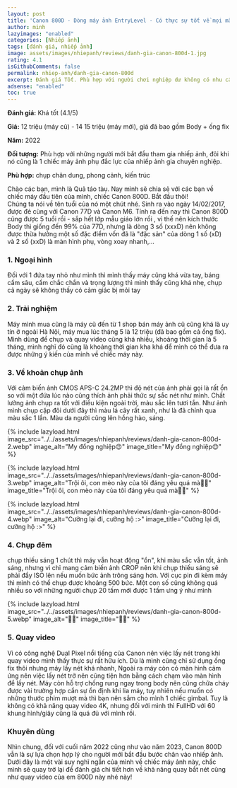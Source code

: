 ```yaml
---
layout: post
title: 'Canon 800D - Dòng máy ảnh EntryLevel - Có thực sự tốt về mọi mặt ở cuối năm 2022?'
author: minh
lazyimages: "enabled"
categories: [Nhiếp ảnh]
tags: [đánh giá, nhiếp ảnh]
image: assets/images/nhiepanh/reviews/danh-gia-canon-800d-1.jpg
rating: 4.1
isGithubComments: false
permalink: nhiep-anh/danh-gia-canon-800d
excerpt: Đánh giá Tốt. Phù hợp với người chơi nghiệp dư không có nhu cầu về độ sắc nét hoặc chụp tối cao
adsense: "enabled"
toc: true
---
```


<!-- wp:paragraph -->
<p><strong>Đánh giá:</strong> Khá tốt (4.1/5)</p>
<!-- /wp:paragraph -->

<!-- wp:paragraph -->
<p><strong>Giá:</strong> 12 triệu (máy cũ) - 14 15 triệu (máy mới), giá đã bao gồm Body + ống fix</p>
<!-- /wp:paragraph -->

<!-- wp:paragraph -->
<p><strong>Năm:</strong>&nbsp;2022</p>
<!-- /wp:paragraph -->

<!-- wp:paragraph -->
<p><strong>Đối tượng:</strong> Phù hợp với những người mới bắt đầu tham gia nhiếp ảnh, đôi khi nó cũng là 1 chiếc máy ảnh phụ đắc lực của nhiếp ảnh gia chuyên nghiệp.</p>
<!-- /wp:paragraph -->

<!-- wp:paragraph -->
<p><strong>Phù hợp:</strong> chụp chân dung, phong cảnh, kiến trúc</p>
<!-- /wp:paragraph -->

Chào các bạn, mình là Quả táo tàu. Nay mình sẽ chia sẻ với các bạn về chiếc máy đầu tiên của mình, chiếc Canon 800D. Bắt đầu thôi!<br>
Chúng ta nói về tên tuổi của nó một chút nhé. Sinh ra vào ngày 14/02/2017, được đẻ cùng với Canon 77D và Canon M6. Tính ra đến nay thì Canon 800D cũng được 5 tuổi rồi -  sắp hết lớp mẫu giáo lớn rồi  , vì thế nên kích thước Body thì giống đến 99% của 77D, nhưng là dòng 3 số (xxxD) nên không được thừa hưởng  một số đặc điểm vốn đã là "đặc sản" của dòng 1 số (xD) và 2 số (xxD) là màn hình phụ, vòng xoay nhanh,...

<h3>1. Ngoại hình</h3> Đối với 1 đứa tay nhỏ như mình thì mình thấy máy cũng khá vừa tay, báng cầm sâu, cầm chắc chắn và trọng lượng thì mình thấy cũng khá nhẹ, chụp cả ngày sẽ không thấy có cảm giác bị mỏi tay

<h3>2. Trải nghiệm</h3> Máy mình mua cũng là máy cũ đến từ 1 shop bán máy ảnh cũ cũng khá là uy tín ở ngoài Hà Nội, máy mua lúc tháng 5 là 12 triệu (đã bao gồm cả ống fix). Mình dùng để chụp và quay video cũng khá nhiều, khoảng thời gian là 5 tháng, mình nghĩ đó cũng là khoảng thời gian kha khá để mình có thể đưa ra được những ý kiến của mình về chiếc máy này.

<h3>3. Về khoản chụp ảnh</h3> Với cảm biến ảnh CMOS APS-C 24.2MP thì độ nét của ảnh phải gọi là rất ổn so với một đứa lúc nào cũng thích ảnh phải thức sự sắc nét như mình. Chất lưởng ảnh chụp ra tốt với điều kiện ngoài trời, màu sắc lên tươi tắn. Như ảnh mình chụp cặp đôi dưới đây thì màu lá cây rất xanh, như là đã chỉnh qua màu sắc 1 lần. Màu da người cũng lên hồng hào, sáng.

{% include lazyload.html image_src="../../assets/images/nhiepanh/reviews/danh-gia-canon-800d-2.webp" image_alt="My đồng nghiệp😍" image_title="My đồng nghiệp😍" %}

{% include lazyload.html image_src="../../assets/images/nhiepanh/reviews/danh-gia-canon-800d-3.webp" image_alt="Trội ôi, con mèo này của tôi đáng yêu quá mà💖💖" image_title="Trội ôi, con mèo này của tôi đáng yêu quá mà💖💖" %}

{% include lazyload.html image_src="../../assets/images/nhiepanh/reviews/danh-gia-canon-800d-4.webp" image_alt="Cưỡng lại đi, cưỡng hộ :>" image_title="Cưỡng lại đi, cưỡng hộ :>" %}

<h3>4. Chụp đêm</h3> chụp thiếu sáng 1 chút thì máy vẫn hoạt động "ổn", khi màu sắc vẫn tốt, ảnh sáng, nhưng vì chỉ mang cảm biến ảnh CROP nên khi chụp thiếu sáng sẽ phải đẩy ISO lên nếu muốn bức ảnh trông sáng hơn. Với cục pin đi kèm máy thì mình có thể chụp được khoảng 500 bức. Một con số cũng không quá nhiều so với những người chụp 20 tấm mới được 1 tấm ưng ý như mình

{% include lazyload.html image_src="../../assets/images/nhiepanh/reviews/danh-gia-canon-800d-5.webp" image_alt="💖💖" image_title="💖💖" %}


<h3>5. Quay video</h3>Vì có công nghệ Dual Pixel nổi tiếng của Canon nên việc lấy nét trong khi quay video mình thấy thực sự rất hữu ích. Dù là mình cũng chỉ sử dụng ống fix thôi nhưng máy lấy nét khá nhanh, Ngoài ra máy còn có màn hình cảm ứng nên việc lấy nét trở nên cũng tiện hơn bằng cách chạm vào màn hình để lấy nét. Máy còn hỗ trợ chống rung ngay trong body nên cũng chữa cháy được vài trường hợp cần sự ổn định khi lia máy, tuy nhiên nếu muốn có những thước phim mượt mà thì bạn nên sắm cho mình 1 chiếc gimbal. Tuy là không có khả năng quay video 4K, nhưng đối với mình thì FullHD với 60 khung hình/giây cũng là quá đủ với mình rồi.

<h3>Khuyên dùng</h3>
Nhìn chung, đối với cuối năm 2022 cũng như vào năm 2023, Canon 800D vẫn là sự lựa chọn hợp lý cho người mới bắt đầu bước chân vào nhiếp ảnh. Dưới đây là một vài suy nghĩ ngắn của mình về chiếc máy ảnh này, chắc mình sẽ quay trở lại để đánh giá chi tiết hơn về khả năng quay bắt nét cũng như quay video của em 800D này nhé này!
